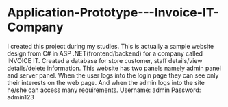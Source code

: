 # Application-Prototype---Invoice-IT-Company
I created this project during my studies. This is actually a sample website design from C# in ASP .NET(frontend/backend) for a company called INVOICE IT.
Created a database for store customer, staff details/view details/delete information. This website has two panels namely admin panel and server panel.
When the user logs into the login page they can see only their interests on the web page. And when the admin logs into the site he/she can access many requirements.
Username: admin
Password: admin123
